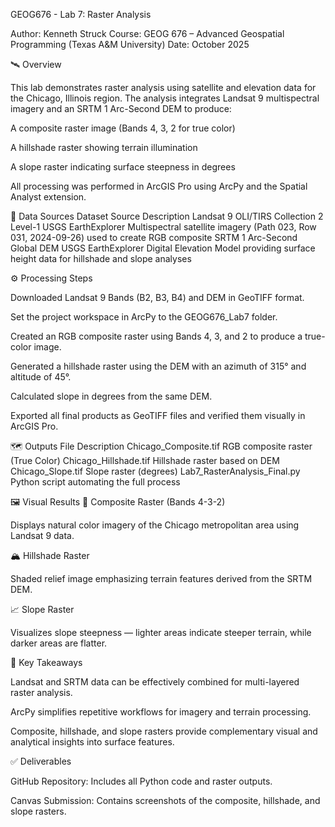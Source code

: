 GEOG676 - Lab 7: Raster Analysis

Author: Kenneth Struck
Course: GEOG 676 – Advanced Geospatial Programming (Texas A&M University)
Date: October 2025

🛰️ Overview

This lab demonstrates raster analysis using satellite and elevation data for the Chicago, Illinois region. The analysis integrates Landsat 9 multispectral imagery and an SRTM 1 Arc-Second DEM to produce:

A composite raster image (Bands 4, 3, 2 for true color)

A hillshade raster showing terrain illumination

A slope raster indicating surface steepness in degrees

All processing was performed in ArcGIS Pro using ArcPy and the Spatial Analyst extension.

📂 Data Sources
Dataset	Source	Description
Landsat 9 OLI/TIRS Collection 2 Level-1	USGS EarthExplorer	Multispectral satellite imagery (Path 023, Row 031, 2024-09-26) used to create RGB composite
SRTM 1 Arc-Second Global DEM	USGS EarthExplorer	Digital Elevation Model providing surface height data for hillshade and slope analyses

⚙️ Processing Steps

Downloaded Landsat 9 Bands (B2, B3, B4) and DEM in GeoTIFF format.

Set the project workspace in ArcPy to the GEOG676_Lab7 folder.

Created an RGB composite raster using Bands 4, 3, and 2 to produce a true-color image.

Generated a hillshade raster using the DEM with an azimuth of 315° and altitude of 45°.

Calculated slope in degrees from the same DEM.

Exported all final products as GeoTIFF files and verified them visually in ArcGIS Pro.

🗺️ Outputs
File	Description
Chicago_Composite.tif	RGB composite raster (True Color)
Chicago_Hillshade.tif	Hillshade raster based on DEM
Chicago_Slope.tif	Slope raster (degrees)
Lab7_RasterAnalysis_Final.py	Python script automating the full process

🖼️ Visual Results
🌆 Composite Raster (Bands 4-3-2)


Displays natural color imagery of the Chicago metropolitan area using Landsat 9 data.

🏔️ Hillshade Raster


Shaded relief image emphasizing terrain features derived from the SRTM DEM.

📈 Slope Raster


Visualizes slope steepness — lighter areas indicate steeper terrain, while darker areas are flatter.

🧠 Key Takeaways

Landsat and SRTM data can be effectively combined for multi-layered raster analysis.

ArcPy simplifies repetitive workflows for imagery and terrain processing.

Composite, hillshade, and slope rasters provide complementary visual and analytical insights into surface features.

✅ Deliverables

GitHub Repository: Includes all Python code and raster outputs.

Canvas Submission: Contains screenshots of the composite, hillshade, and slope rasters.
